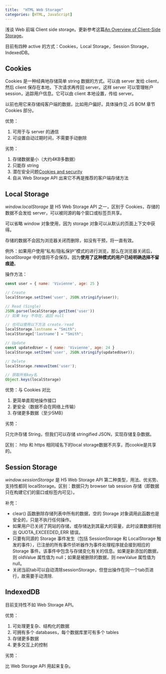 ```yaml
---
title:  "HTML Web Storage"
categories: [HTML, JavaScript]
---
```

浅谈 Web 前端 Client side storage。更新参考这篇[An Overview of Client-Side Storage](https://bitsofco.de/an-overview-of-client-side-storage/)。

目前有四种 active 的方式：Cookies，Local Storage，Session Storage，IndexedDB。

## Cookies

Cookies 是一种经典地存储简单 string 数据的方式。可以由 server 发给 client，然后 client 保存在本地，下次请求再传回 server。这样 server 可以管理帐户 session，追踪用户信息。它可以由 client 本地设置，传给 server。

<!--more-->

以前也用它来存储纯客户端的数据，比如用户偏好。具体操作见 JS BOM 章节 Cookies 部分。

优势：

1. 可用于与 server 的通信
2. 可设置自动过期时间，不需要手动删除

劣势：

1. 存储数据量小（大约4KB多数据）
2. 只能存 string
3. 潜在安全问题[Cookies and security](https://www.nczonline.net/blog/2009/05/12/cookies-and-security/)
4. 自从 Web Storage API 出来它不再是推荐的客户端存储方法

## Local Storage

_window.localStorage_ 是 H5 Web Storage API 之一，区别于 Cookies，存储的数据不会发给 server，可以被同源的每个窗口或标签页共享。

可以省略 window 对象使用，因为 storage 对象可以从默认的页面上下文中获得。

存储的数据不会因为浏览器关闭而删除，如没有干预，将一直有效。

例外：如果用户使用“私有/隐私保护”模式的进行浏览，那么在浏览器关闭后，_localStorage_ 中的值将不会保存。因为**使用了这种模式的用户已经明确选择不留痕迹**。


操作方法：

```javascript
const user = { name: 'Vivienne', age: 25 }

// Create
localStorage.setItem('user', JSON.stringify(user));

// Read (Single)
JSON.parse(localStorage.getItem('user'))
// 如果 key 不存在，返回 null 

// 也可以使用以下方法 create／read
localStorage.lastname = "Smith";  
localStorage['lastname'] = "Smith"; 

// Update
const updatedUser = { name: 'Vivienne', age: 24 }  
localStorage.setItem('user', JSON.stringify(updatedUser));

// Delete
localStorage.removeItem('user');

// 获取所有key名
Object.keys(localStorage)
```

优势：与 Cookies 对比

1. 更简单直观地操作接口
2. 更安全（数据不会在网络上传输）
3. 存储更多数据（至少5MB）

劣势：

<span class="t-red">只允许存储 String</span>，但我们可以存储 stringified JSON，实现存储复杂数据。

区别：
http 和 https 相同域名下的local storage数据不共享，而cookie是共享的。

## Session Storage

_window.sessionStorage_ 是 H5 Web Storage API 第二种类型，用法、优劣势、支持性都同 localStorage。区别：数据只为 browser tab session 存储（即数据只在构建它们的窗口或标签内可见）。

补充：

+ clear() 函数删除存储列表中所有的数据，空的 Storage 对象调用此函数也是安全的，只是不执行任何操作。 
+ 如果用户已关闭了网站的存储，或存储达到其最大的容量，此时设置数据将抛出 QUOTA_EXCEEDED_ERR 错误。
+ 只要有同源的 Storage 事件发生（包括 SessionStorage 和 LocalStorage 触发的事件），已注册的所有事件侦听器作为事件处理程序就会接到相应的 Storage 事件。该事件中包含与存储变化有关的信息。如果是新添加的数据，则 oldValue 属性值为 null；如果是被删除的数据，则 newValue 属性值为 null。
+ 关闭当前tab可以自动清除sessionStorage，但登出操作在同一个tab页进行，故需要手动清除.

## IndexedDB

目前支持性不如 Web Storage API。

优势：

1. 可处理更复杂、结构化的数据
2. 可拥有多个 databases，每个数据库里可有多个 tables
3. 存储更多数据
4. 更多交互上的控制

劣势：

比 Web Storage API 用起来复杂。
